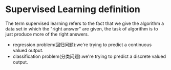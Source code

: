 # Supervised Learning definition
The term supervised learning refers to the fact that we give the algorithm a data set in which the "right answer" are given, the task of algorithm is to just produce more of the right answers.  
+ regression problem(回归问题):we're trying to predict a continuous valued output.
+ classification problem(分类问题):we're trying to predict a discrete valued output.
